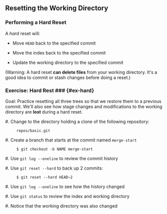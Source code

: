 Resetting the Working Directory
-------------------------------

### Performing a Hard Reset ###

A *hard* reset will:

  * Move `HEAD` back to the specified commit

  * Move the index back to the specified commit

  * Update the working directory to the specified commit

(Warning: A hard reset **can delete files** from your working
directory.  It's a good idea to commit or stash changes before doing a
reset.)

### Exercise: Hard Rest ### {#ex-hard}

<div class="notes">

Goal: Practice resetting all three trees so that we restore them to a
previous commit.  We'll also see how stage changes and modifications
to the working directory are **lost** during a hard reset.

</div>

  #. Change to the directory holding a clone of the following
     repository:

         repos/basic.git

  #. Create a branch that starts at the commit named `merge-start`

         $ git checkout -b NAME merge-start

  #. Use `git log --oneline` to review the commit history

  #. Use `git reset --hard` to back up 2 commits:

         $ git reset --hard HEAD~2

  #. Use `git log --oneline` to see how the history changed

  #. Use `git status` to review the index and working directory

  #. Notice that the working directory was also changed
